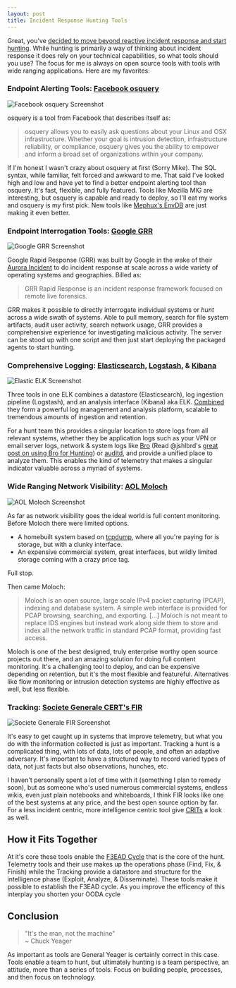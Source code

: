 ```yaml
---
layout: post
title: Incident Response Hunting Tools
---
```


Great, you've [decided to move beyond reactive incident response and start hunting](/2015/04/14/ir-is-dead-long-live-ir/). While hunting is primarily a way of thinking about incident response it does rely on your technical capabilities, so what tools should you use? The focus for me is always on open source tools with tools with wide ranging applications. Here are my favorites:

### Endpoint Alerting Tools: [Facebook osquery](https://osquery.io/)

![Facebook osquery Screenshot](http://ycom.cat/wp-content/uploads/2014/10/portada_osquery.jpg)

osquery is a tool from Facebook that describes itself as:

> osquery allows you to easily ask questions about your Linux and OSX infrastructure. Whether your goal is intrusion detection, infrastructure reliability, or compliance, osquery gives you the ability to empower and inform a broad set of organizations within your company.

If I'm honest I wasn't crazy about osquery at first (Sorry Mike). The SQL syntax, while familiar, felt forced and awkward to me. That said I've looked high and low and have yet to find a better endpoint alerting tool than osquery. It's fast, flexible, and fully featured. Tools like Mozilla MIG are interesting, but osquery is capable and ready to deploy, so I'll eat my works and osquery is my first pick. New tools like [Mephux's EnvDB](https://github.com/mephux/envdb) are just making it even better.

### Endpoint Interrogation Tools: [Google GRR](https://github.com/google/grr)

![Google GRR Screenshot](http://wiki.grr.googlecode.com/git/Screenshot%20from%202013-11-18%2018:36:46.png)

Google Rapid Response (GRR) was built by Google in the wake of their [Aurora Incident](http://www.wired.com/2010/01/operation-aurora/) to do incident response at scale across a wide variety of operating systems and geographies. Billed as:

> GRR Rapid Response is an incident response framework focused on remote live forensics.

GRR makes it possible to directly interrogate individual systems or _hunt_ across a wide swath of systems. Able to pull memory, search for file system artifacts, audit user activity, search network usage, GRR provides a comprehensive experience for investigating malicious activity. The server can be stood up with one script and then just start deploying the packaged agents to start hunting.

### Comprehensive Logging: [Elasticsearch](https://www.elastic.co/products/elasticsearch), [Logstash](http://logstash.net/), & [Kibana](https://www.elastic.co/products/kibana)

![Elastic ELK Screenshot](https://www.elastic.co/assets/blt45376e159402a169/Screen-Shot-2014-12-15-at-12.28.30-PM.png)

Three tools in one ELK combines a datastore (Elasticsearch), log ingestion pipeline (Logstash), and an analysis interface (Kibana) aka ELK. [Combined](https://www.youtube.com/watch?v=1uS5b8aQ6z8) they form a powerful log management and analysis platform, scalable to tremendous amounts of ingestion and retention.

For a hunt team this provides a singular location to store logs from all relevant systems, whether they be application logs such as your VPN or email server logs, network & system logs like [Bro](https://www.bro.org/) (Read @jshlbrd's [great post on using Bro for Hunting](http://jshlbrd.blogspot.com/2015/04/bro-whats-it-good-for.html)) or [auditd](http://linux.die.net/man/8/auditd), and provide a unified place to analyze them. This enables the kind of telemetry that makes a singular indicator valuable across a myriad of systems.

### Wide Ranging Network Visibility: [AOL Moloch](https://github.com/aol/moloch)

![AOL Moloch Screenshot](https://camo.githubusercontent.com/b129332e6f94c606e4b04d79d6d43f937b38e276/68747470733a2f2f7261772e6769746875622e636f6d2f77696b692f616f6c2f6d6f6c6f63682f73657373696f6e732e706e67)

As far as network visibility goes the ideal world is full content monitoring. Before Moloch there were limited options.

- A homebuilt system based on [tcpdump](http://www.tcpdump.org/), where all you're paying for is storage, but with a clunky interface.
- An expensive commercial system, great interfaces, but wildly limited storage coming with a crazy price tag.

Full stop.

Then came Moloch:

> Moloch is an open source, large scale IPv4 packet capturing (PCAP), indexing and database system. A simple web interface is provided for PCAP browsing, searching, and exporting. [...] Moloch is not meant to replace IDS engines but instead work along side them to store and index all the network traffic in standard PCAP format, providing fast access.

Moloch is one of the best designed, truly enterprise worthy open source projects out there, and an amazing solution for doing full content monitoring. It's a challenging tool to deploy, and can be expensive depending on retention, but it's the most flexible and featureful. Alternatives like flow monitoring or intrusion detection systems are highly effective as well, but less flexible.

### Tracking: [Societe Generale CERT's FIR](https://github.com/certsocietegenerale/FIR/)

![Societe Generale FIR Screenshot](https://raw.githubusercontent.com/wiki/certsocietegenerale/FIR/screenshots/incident_details.png)

It's easy to get caught up in systems that improve telemetry, but what you do with the information collected is just as important. Tracking a hunt is a complicated thing, with lots of data, lots of people, and often an adaptive adversary. It's important to have a structured way to record varied types of data, not just facts but also observations, hunches, etc.

I haven't personally spent a lot of time with it (something I plan to remedy soon), but as someone who's used numerous commercial systems, endless wikis, even just plain notebooks and whiteboards, I think FIR looks like one of the best systems at any price, and the best open source option by far. For a less incident centric, more intelligence centric tool give [CRITs](https://github.com/crits/crits) a look as well.

## How it Fits Together

At it's core these tools enable the [F3EAD Cycle](/2015/03/24/f3ead/) that is the core of the hunt. Telemetry tools and their use makes up the operations phase (Find, Fix, & Finish) while the Tracking provide a datastore and structure for the intelligence phase (Exploit, Analyze, & Disseminate). These tools make it possible to establish the F3EAD cycle. As you improve the efficency of this interplay you shorten your OODA cycle

## Conclusion

> <i class="fa fa-comments-o fa-2x pull-left"></i> "It's the man, not the machine" <br>~ Chuck Yeager

As important as tools are General Yeager is certainly correct in this case. Tools enable a team to hunt, but ultimately hunting is a team perspective, an attitude, more than a series of tools. Focus on building people, processes, and then focus on technology.
